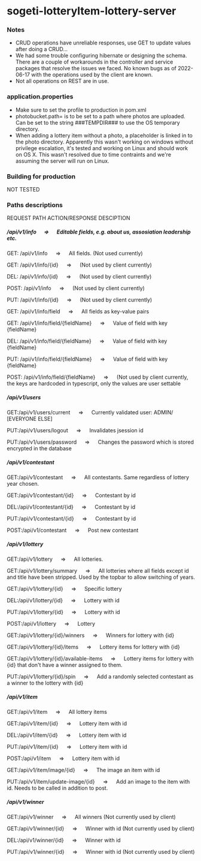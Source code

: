 # sogeti-lotteryItem-lottery-server
 
### Notes
 
- CRUD operations have unreliable responses, use GET to update values after doing a CRUD...
- We had some trouble configuring hibernate or designing the schema. There are a couple of workarounds in the controller and service packages that resolve the issues we faced.
  No known bugs as of 2022-06-17 with the operations used by the client are known.
- Not all operations on REST are in use.
 
### application.properties
- Make sure to set the profile to production in pom.xml
- photobucket.path= is to be set to a path where photos are uploaded. Can be set to the string ###TEMPDIR### to use the
  OS temporary directory.
- When adding a lottery item without a photo, a placeholder is linked in to the photo directory. Apparently this wasn't
  working on windows without privilege escalation, it's tested and working on Linux and should work on OS X. This wasn't
  resolved due to time contraints and we're assuming the server will run on Linux.
 
### Building for production
NOT TESTED
 
 
### Paths descriptions
REQUEST PATH                                                 ACTION/RESPONSE DESCIPTION
 
##### /api/v1/info                          &emsp; => &emsp; Editable fields, e.g. about us, assosiation leadership etc.
 
GET:  /api/v1/info                          &emsp; => &emsp; All fields. (Not used currently)
 
GET:  /api/v1/info/{id}                     &emsp; => &emsp; (Not used by client currently)
 
DEL:  /api/v1/info/{id}                     &emsp; => &emsp; (Not used by client currently)
 
POST: /api/v1/info                          &emsp; => &emsp; (Not used by client currently)
 
PUT:  /api/v1/info/{id}                     &emsp; => &emsp; (Not used by client currently)
 
GET:  /api/v1/info/field                    &emsp; => &emsp; All fields as key-value pairs
 
GET:  /api/v1/info/field/{fieldName}        &emsp; => &emsp; Value of field with key {fieldName}
 
DEL:  /api/v1/info/field/{fieldName}        &emsp; => &emsp; Value of field with key {fieldName}
 
PUT:  /api/v1/info/field/{fieldName}        &emsp; => &emsp; Value of field with key {fieldName}
 
POST: /api/v1/info/field/{fieldName}        &emsp; => &emsp; (Not used by client currently, the keys are hardcoded in typescript, only the values are user settable
 
 
 
##### /api/v1/users
 
GET:/api/v1/users/current                   &emsp; => &emsp; Currently validated user: ADMIN/ [EVERYONE ELSE]
 
PUT:/api/v1/users/logout                    &emsp; => &emsp; Invalidates jsession id
 
PUT:/api/v1/users/password                  &emsp; => &emsp; Changes the password which is stored encrypted in the database
 
 
 
##### /api/v1/contestant
 
GET:/api/v1/contestant                      &emsp; => &emsp; All contestants. Same regardless of lottery year chosen.
 
GET:/api/v1/contestant/{id}                 &emsp; => &emsp; Contestant by id
 
DEL:/api/v1/contestant/{id}                 &emsp; => &emsp; Contestant by id
 
PUT:/api/v1/contestant/{id}                 &emsp; => &emsp; Contestant by id
 
POST:/api/v1/contestant                     &emsp; => &emsp; Post new contestant
 
 
 
##### /api/v1/lottery
 
GET:/api/v1/lottery                         &emsp; => &emsp; All lotteries.
 
GET:/api/v1/lottery/summary                 &emsp; => &emsp; All lotteries where all fields except id and title have been stripped. Used by the topbar to allow switching of years.
 
GET:/api/v1/lottery/{id}                    &emsp; => &emsp; Specific lottery
 
DEL:/api/v1/lottery/{id}                    &emsp; => &emsp; Lottery with id
 
PUT:/api/v1/lottery/{id}                    &emsp; => &emsp; Lottery with id
 
POST:/api/v1/lottery                        &emsp; => &emsp; Lottery
 
GET:/api/v1/lottery/{id}/winners            &emsp; => &emsp; Winners for lottery with {id}
 
GET:/api/v1/lottery/{id}/items              &emsp; => &emsp; Lottery items for lottery with {id}
 
GET:/api/v1/lottery/{id}/available-items    &emsp; => &emsp; Lottery items for lottery with {id} that don't have a winner assigned to them.
 
PUT:/api/v1/lottery/{id}/spin               &emsp; => &emsp; Add a randomly selected contestant as a winner to the lottery with {id}
 
 
##### /api/v1/item
 
GET:/api/v1/item                            &emsp; => &emsp; All lottery items
 
GET:/api/v1/item/{id}                       &emsp; => &emsp; Lottery item with id
 
DEL:/api/v1/item/{id}                       &emsp; => &emsp; Lottery item with id
 
PUT:/api/v1/item/{id}                       &emsp; => &emsp; Lottery item with id
 
POST:/api/v1/item                           &emsp; => &emsp; Lottery item with id
 
GET:/api/v1/item/image/{id}                 &emsp; => &emsp; The image an item with id
 
PUT:/api/v1/item/update-image/{id}          &emsp; => &emsp; Add an image to the item with id. Needs to be called in addition to post.
 
 
 
##### /api/v1/winner
 
GET:/api/v1/winner                          &emsp; => &emsp; All winners (Not currently used by client)
 
GET:/api/v1/winner/{id}                     &emsp; => &emsp; Winner with id (Not currently used by client)
 
DEL:/api/v1/winner/{id}                     &emsp; => &emsp; Winner with id
 
PUT:/api/v1/winner/{id}                     &emsp; => &emsp; Winner with id (Not currently used by client)
